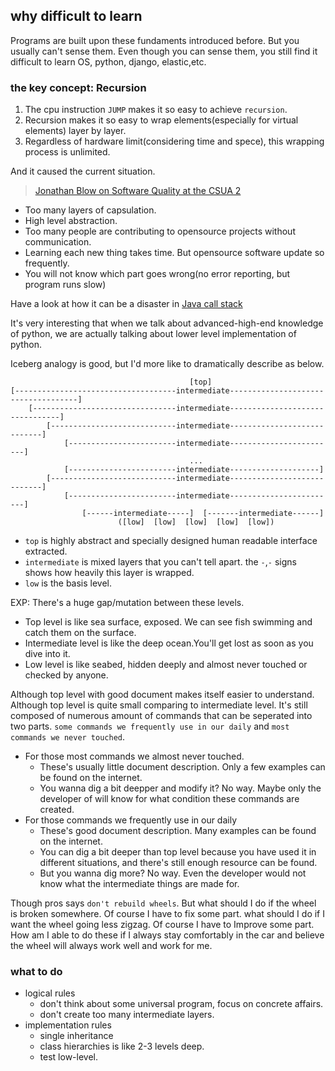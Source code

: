 ## why difficult to learn

Programs are built upon these fundaments introduced before. 
But you usually can't sense them.
Even though you can sense them, you still find it difficult to learn OS, python, django, elastic,etc.

### the key concept: Recursion

1. The cpu instruction `JUMP` makes it so easy to achieve `recursion`.
1. Recursion makes it so easy to wrap elements(especially for virtual elements) layer by layer. 
1. Regardless of hardware limit(considering time and spece), this wrapping process is unlimited.

And it caused the current situation.

> [Jonathan Blow on Software Quality at the CSUA 2](https://www.youtube.com/watch?v=FvBySbGueww)

- Too many layers of capsulation. 
- High level abstraction.
- Too many people are contributing to opensource projects without communication.
- Learning each new thing takes time. But opensource software update so frequently.
- You will not know which part goes wrong(no error reporting, but program runs slow)

Have a look at how it can be a disaster in [Java call stack](https:--ptrthomas.wordpress.com-2006-06-06-java-call-stack-from-http-upto-jdbc-as-a-picture-)


It's very interesting that when we talk about advanced-high-end knowledge of python, we are actually talking about lower level implementation of python.


Iceberg analogy is good, but I'd more like to dramatically describe as below.

											[top]						
	[------------------------------------intermediate------------------------------------]
		[--------------------------------intermediate--------------------------------]
			[----------------------------intermediate----------------------------]
				[------------------------intermediate------------------------]
											...
				[------------------------intermediate--------------------]
			[----------------------------intermediate----------------------------]
				[------------------------intermediate------------------------]
					[------intermediate-----]  [-------intermediate------]
							([low]  [low]  [low]  [low]  [low])

- `top` is highly abstract and specially designed human readable interface extracted.
- `intermediate` is mixed layers that you can't tell apart. the `-`,`-` signs shows how heavily this layer is wrapped.
- `low` is the basis level.

EXP: There's a huge gap/mutation between these levels.

- Top level is like sea surface, exposed. We can see fish swimming and catch them on the surface.
- Intermediate level is like the deep ocean.You'll get lost as soon as you dive into it.
- Low level is like seabed, hidden deeply and almost never touched or checked by anyone.

Although top level with good document makes itself easier to understand.
Although top level is quite small comparing to intermediate level.
It's still composed of numerous amount of commands that can be seperated into two parts.
`some commands we frequently use in our daily` and `most commands we never touched`.

- For those most commands we almost never touched.
	- These's usually little document description. Only a few examples can be found on the internet.
	- You wanna dig a bit deepper and modify it? No way. Maybe only the developer of will know for what condition these commands are created.
- For those commands we frequently use in our daily
	- These's good document description. Many examples can be found on the internet.
	- You can dig a bit deeper than top level because you have used it in different situations, and there's still enough resource can be found.
	- But you wanna dig more? No way. Even the developer would not know what the intermediate things are made for.

Though pros says `don't rebuild wheels`. 
But what should I do if the wheel is broken somewhere. Of course I have to fix some part. 
what should I do if I want the wheel going less zigzag. Of course I have to Improve some part. 
How am I able to do these if I always stay comfortably in the car and believe the wheel will always work well and work for me.


### what to do

- logical rules
	- don't think about some universal program, focus on concrete affairs.
	- don't create too many intermediate layers.
- implementation rules
	- single inheritance
	- class hierarchies is like 2-3 levels deep.
	- test low-level.